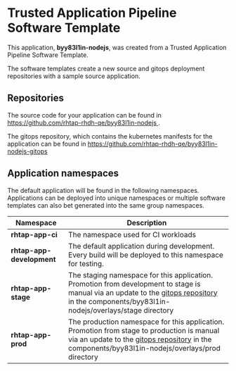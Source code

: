 # Trusted Application Pipeline Software Template

This application, **byy83l1in-nodejs**, was created from a Trusted Application Pipeline Software Template.

The software templates create a new source and gitops deployment repositories with a sample source application. 

## Repositories

The source code for your application can be found in [https://github.com/rhtap-rhdh-qe/byy83l1in-nodejs ](https://github.com/rhtap-rhdh-qe/byy83l1in-nodejs ).
 
The gitops repository, which contains the kubernetes manifests for the application can be found in 
[https://github.com/rhtap-rhdh-qe/byy83l1in-nodejs-gitops ](https://github.com/rhtap-rhdh-qe/byy83l1in-nodejs-gitops ) 

## Application namespaces 

The default application will be found in the following namespaces. Applications can be deployed into unique namespaces or multiple software templates can also bet generated into the same group namespaces.  

|  Namespace   |  Description   |  
| -------- | -------- |
| **rhtap-app-ci** | The namespace used for CI workloads |
| **rhtap-app-development** | The default application during development. Every build will be deployed to this namespace for testing. |
| **rhtap-app-stage** | The staging namespace for this application. Promotion from development to stage is manual via an update to the [gitops repository](https://github.com/rhtap-rhdh-qe/byy83l1in-nodejs-gitops ) in the components/byy83l1in-nodejs/overlays/stage directory |
| **rhtap-app-prod** | The production namespace for this application. Promotion from stage to production is manual via an update to the [gitops repository](https://github.com/rhtap-rhdh-qe/byy83l1in-nodejs-gitops ) in the components/byy83l1in-nodejs/overlays/prod directory |